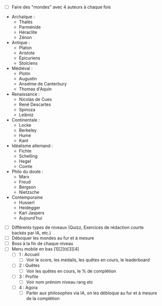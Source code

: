 - [ ] Faire des "mondes" avec 4 auteurs à chaque fois
- Archaïque : 
  - Thalès
  - Parménide
  - Héraclite
  - Zénon
- Antique :
  - Platon
  - Aristote
  - Épicuriens
  - Stoïciens
- Médiéval :
  - Plotin
  - Augustin
  - Anselme de Canterbury
  - Thomas d'Aquin
- Renaissance :
  - Nicolas de Cues
  - René Descartes
  - Spinoza 
  - Leibniz
- Continentale :
  - Locke
  - Berkeley
  - Hume
  - Kant
- Idéalisme allemand :
  - Fichte
  - Schelling
  - Hegel
  - Comte
- Philo du doute :
  - Marx
  - Freud
  - Bergson
  - Nietzsche
- Contemporaine
  - Husserl
  - Heidegger
  - Karl Jaspers
  - Aujourd'hui
 
- [ ] Différents types de niveaux (Quizz, Exercices de rédaction courte backés par IA, etc.)
- [ ] Déboquer les mondes au fur et à mesure
- [ ] Boss à la fin de chaque niveau
- [ ] Menu mobile en bas [1][2]¤[3][4]
  - [ ] 1 : Accueil
    - [ ] Voir le score, les médails, les quêtes en cours, le leaderboard
  - [ ] 2 : Quêtes
    - [ ] Voir les quêtes en cours, le % de complétion
  - [ ] 3 : Profile
    - [ ] Voir nom prénom niveau rang etc
  - [ ] 4 : Agora
    - [ ] Parler aux philosophes via IA, on les débloque au fur et à mesure de la complétion
